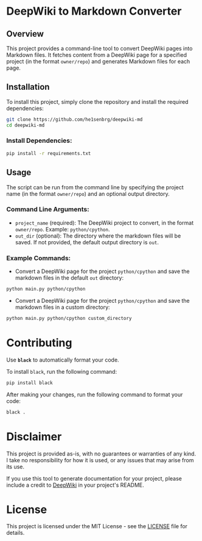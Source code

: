 # DeepWiki to Markdown Converter

## Overview

This project provides a command-line tool to convert DeepWiki pages into Markdown files. It fetches content from a DeepWiki page for a specified project (in the format `owner/repo`) and generates Markdown files for each page.

## Installation

To install this project, simply clone the repository and install the required dependencies:

```bash
git clone https://github.com/he1senbrg/deepwiki-md
cd deepwiki-md
```

### Install Dependencies:

```bash
pip install -r requirements.txt
```

## Usage

The script can be run from the command line by specifying the project name (in the format `owner/repo`) and an optional output directory.

### Command Line Arguments:

* `project_name` (required): The DeepWiki project to convert, in the format `owner/repo`. Example: `python/cpython`.
* `out_dir` (optional): The directory where the markdown files will be saved. If not provided, the default output directory is `out`.

### Example Commands:

* Convert a DeepWiki page for the project `python/cpython` and save the markdown files in the default `out` directory:

```bash
python main.py python/cpython
```

* Convert a DeepWiki page for the project `python/cpython` and save the markdown files in a custom directory:

```bash
python main.py python/cpython custom_directory
```


# Contributing

Use **`black`** to automatically format your code.


To install `black`, run the following command:

```bash
pip install black
```

After making your changes, run the following command to format your code:

```bash
black .
```

# Disclaimer

This project is provided as-is, with no guarantees or warranties of any kind. I take no responsibility for how it is used, or any issues that may arise from its use.

If you use this tool to generate documentation for your project, please include a credit to [DeepWiki](https://deepwiki.com/) in your project's README.

# License

This project is licensed under the MIT License - see the [LICENSE](LICENSE) file for details.
